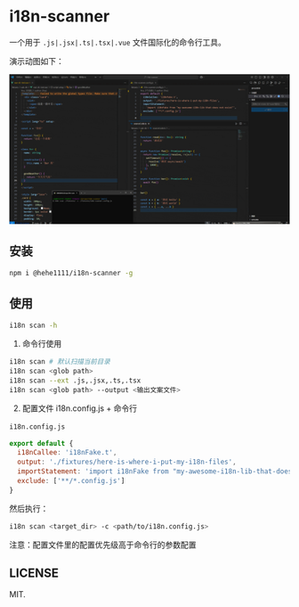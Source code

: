 # i18n-scanner

一个用于 `.js|.jsx|.ts|.tsx|.vue` 文件国际化的命令行工具。

演示动图如下：

![演示](./showcase.gif)

## 安装

```bash
npm i @hehe1111/i18n-scanner -g
```

## 使用

```bash
i18n scan -h
```

1. 命令行使用

```bash
i18n scan # 默认扫描当前目录
i18n scan <glob path>
i18n scan --ext .js,.jsx,.ts,.tsx
i18n scan <glob path> --output <输出文案文件>
```

2. 配置文件 i18n.config.js + 命令行

`i18n.config.js`

```js
export default {
  i18nCallee: 'i18nFake.t',
  output: './fixtures/here-is-where-i-put-my-i18n-files',
  importStatement: 'import i18nFake from "my-awesome-i18n-lib-that-does-not-exist"',
  exclude: ['**/*.config.js']
}
```

然后执行：

```bash
i18n scan <target_dir> -c <path/to/i18n.config.js>
```

注意：配置文件里的配置优先级高于命令行的参数配置

## LICENSE

MIT.
